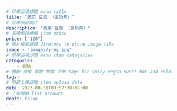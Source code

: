 ```yaml
---
# 菜單品項標題 menu title 
title: "蔬菜 豆腐 （蛋奶素）"
# 菜單項目簡介 
description: "蔬菜 豆腐 （蛋奶素）"
# 品項價錢標價 item price 
price: ["120"]
# 圖片檔案目錄 diretory to store image file
image : "images/jrey.jpg"
# 菜單品項分類 menu item categories 
categories: 
    - 餐點
# 標籤 辣度 素食 甜食 冷熱 tags for spicy vegan sweet hot and cold 
tags: 
# 項目上傳日期 item upload date 
date: 2023-08-31T03:57:38+08:00
# 上架開關 list product 
draft: false
---
```

